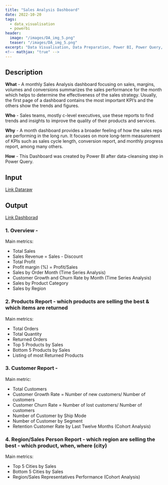 ```yaml
---
title: "Sales Analysis Dashboard"
date: 2022-10-20
tags: 
  - data_visualisation
  - powerbi
header:
  image: "/images/DA_img_5.png"
  teaser: "/images/DA_img_5.png"
excerpt: "Data Visualisation, Data Preparation, Power BI, Power Query, DAX"
<!-- mathjax: "true" -->
---
```


## Description
**What** - A monthly Sales Analysis dashboard focusing on sales, margins, volumes and conversions summarizes the sales performance for the month which helps to determine the effectiveness of the sales strategy. Usually, the first page of a dashboard contains the most important KPI’s and the others  show the trends and figures.

**Who** - Sales teams, mostly c-level executives, use these reports to find trends and insights to improve the quality of their products and services. 

**Why** - A month dashboard provides a broader feeling of how the sales reps are performing in the long run. It focuses on more long-term measurement of KPIs such as sales cycle length, conversion report, and monthly progress report, among many others.

**How** - This Dashboard was created by Power BI after data-cleansing step in Power Query. 

## Input
[Link Dataraw](https://github.com/muwnawn/portfolio_projects/blob/c797439f5af074cbed7e1f2616f37eeaf111cc46/Portfolio_Sales%20and%20Finance%20Analysis/Sales%20and%20Finance%20Data%20Raw.xlsm)

## Output
[Link Dashborad](https://github.com/muwnawn/portfolio_projects/blob/c797439f5af074cbed7e1f2616f37eeaf111cc46/Portfolio_Sales%20and%20Finance%20Analysis/Sales%20and%20Finance%20Report.pbix)

### 1. Overview - 
Main metrics: 
- Total Sales
- Sales Revenue = Sales - Discount
- Total Profit
- Profit margin (%) = Profit/Sales
- Sales by Order Month (Time Series Analysis)
- Customer Growth and Churn Rate by Month (Time Series Analysis)
- Sales by Product Category
- Sales by Region

### 2. Products Report - which products are selling the best & which items are returned
Main metrics: 
- Total Orders
- Total Quantity
- Returned Orders
- Top 5 Products by Sales
- Bottom 5 Products by Sales
- Listing of most Returned Products

### 3. Customer Report - 
Main metric: 
- Total Customers
- Customer Growth Rate = Number of new customers/ Number of customers
- Customer Churn Rate = Number of lost customers/ Number of customers 
- Number of Customer by Ship Mode
- Number of Customer by Segment
- Retention Customer Rate by Last Twelve Months (Cohort Analysis)

### 4. Region/Sales Person Report - which region are selling the best - which product, when, where (city)
Main metrics: 
- Top 5 Cities by Sales
- Bottom 5 Cities by Sales
- Region/Sales Representatives Performance (Cohort Analysis)
<!-- 
## Preview
<img src="{{ site.url }}{{ site.baseurl }}/assets/Portfolio_Sales and Finance Analysis/Finance Report Preview.png" alt="Finance Report Preview">
<img src="{{ site.url }}{{ site.baseurl }}/assets/Portfolio_Sales and Finance Analysis/Sales Report Preview.png" alt="Sales Report Preview"> -->
